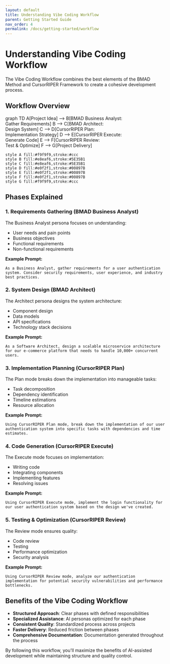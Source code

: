 ```yaml
---
layout: default
title: Understanding Vibe Coding Workflow
parent: Getting Started Guide
nav_order: 4
permalink: /docs/getting-started/workflow
---
```


# Understanding Vibe Coding Workflow

The Vibe Coding Workflow combines the best elements of the BMAD Method and CursorRIPER Framework to create a cohesive development process.

## Workflow Overview

<div class="mermaid">
graph TD
    A[Project Idea] --> B[BMAD Business Analyst: <br> Gather Requirements]
    B --> C[BMAD Architect: <br> Design System]
    C --> D[CursorRIPER Plan: <br> Implementation Strategy]
    D --> E[CursorRIPER Execute: <br> Generate Code]
    E --> F[CursorRIPER Review: <br> Test & Optimize]
    F --> G[Project Delivery]
    
    style A fill:#f9f9f9,stroke:#ccc
    style B fill:#e8eaf6,stroke:#5E35B1
    style C fill:#e8eaf6,stroke:#5E35B1
    style D fill:#e0f2f1,stroke:#00897B
    style E fill:#e0f2f1,stroke:#00897B
    style F fill:#e0f2f1,stroke:#00897B
    style G fill:#f9f9f9,stroke:#ccc
</div>

## Phases Explained

### 1. Requirements Gathering (BMAD Business Analyst)

The Business Analyst persona focuses on understanding:
- User needs and pain points
- Business objectives
- Functional requirements
- Non-functional requirements

**Example Prompt:**
```
As a Business Analyst, gather requirements for a user authentication system. Consider security requirements, user experience, and industry best practices.
```

### 2. System Design (BMAD Architect)

The Architect persona designs the system architecture:
- Component design
- Data models
- API specifications
- Technology stack decisions

**Example Prompt:**
```
As a Software Architect, design a scalable microservice architecture for our e-commerce platform that needs to handle 10,000+ concurrent users.
```

### 3. Implementation Planning (CursorRIPER Plan)

The Plan mode breaks down the implementation into manageable tasks:
- Task decomposition
- Dependency identification
- Timeline estimations
- Resource allocation

**Example Prompt:**
```
Using CursorRIPER Plan mode, break down the implementation of our user authentication system into specific tasks with dependencies and time estimates.
```

### 4. Code Generation (CursorRIPER Execute)

The Execute mode focuses on implementation:
- Writing code
- Integrating components
- Implementing features
- Resolving issues

**Example Prompt:**
```
Using CursorRIPER Execute mode, implement the login functionality for our user authentication system based on the design we've created.
```

### 5. Testing & Optimization (CursorRIPER Review)

The Review mode ensures quality:
- Code review
- Testing
- Performance optimization
- Security analysis

**Example Prompt:**
```
Using CursorRIPER Review mode, analyze our authentication implementation for potential security vulnerabilities and performance bottlenecks.
```

## Benefits of the Vibe Coding Workflow

- **Structured Approach**: Clear phases with defined responsibilities
- **Specialized Assistance**: AI personas optimized for each phase
- **Consistent Quality**: Standardized process across projects
- **Faster Delivery**: Reduced friction between phases
- **Comprehensive Documentation**: Documentation generated throughout the process

By following this workflow, you'll maximize the benefits of AI-assisted development while maintaining structure and quality control.
